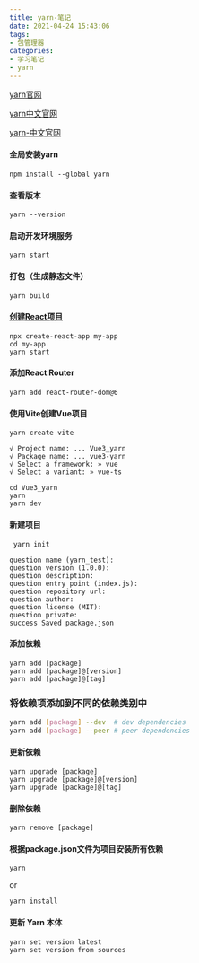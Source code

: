 ```yaml
---
title: yarn-笔记
date: 2021-04-24 15:43:06
tags:
- 包管理器
categories:
- 学习笔记
- yarn
---
```


[yarn官网](https://yarnpkg.com/)

[yarn中文官网](https://www.yarnpkg.cn/)

[yarn-中文官网](http://yarnpkg.top/)

#### 全局安装yarn

```
npm install --global yarn
```

#### 查看版本

```
yarn --version
```

#### 启动开发环境服务

```
yarn start
```

#### 打包（生成静态文件）

```
yarn build
```

#### [创建React项目](https://zh-hans.reactjs.org/docs/create-a-new-react-app.html#create-react-app)

```
npx create-react-app my-app
cd my-app
yarn start
```

#### 添加React Router

```
yarn add react-router-dom@6
```





#### 使用Vite创建Vue项目

```
yarn create vite
```

```
√ Project name: ... Vue3_yarn
√ Package name: ... vue3-yarn
√ Select a framework: » vue
√ Select a variant: » vue-ts
```

```
cd Vue3_yarn
yarn
yarn dev
```



#### 新建项目

```
 yarn init
```

```
question name (yarn_test):
question version (1.0.0):
question description:
question entry point (index.js):
question repository url:
question author:
question license (MIT):
question private:
success Saved package.json
```

#### **添加依赖**

```
yarn add [package]
yarn add [package]@[version]
yarn add [package]@[tag]
```

### 将依赖项添加到不同的依赖类别中

```bash
yarn add [package] --dev  # dev dependencies
yarn add [package] --peer # peer dependencies
```

#### **更新依赖**

```
yarn upgrade [package]
yarn upgrade [package]@[version]
yarn upgrade [package]@[tag]
```

#### **删除依赖**

```
yarn remove [package]
```

#### **根据package.json文件为项目安装所有依赖**

```
yarn
```

or

```
yarn install
```

#### 更新 Yarn 本体

```bash
yarn set version latest
yarn set version from sources
```

